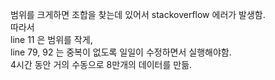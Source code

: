 범위를 크게하면 조합을 찾는데 있어서 stackoverflow 에러가 발생함.     
따라서    
line 11 은 범위를 작게,     
line 79, 92 는 중복이 없도록 일일이 수정하면서 실행해야함.     
 4시간 동안 거의 수동으로 8만개의 데이터를 만듦.

